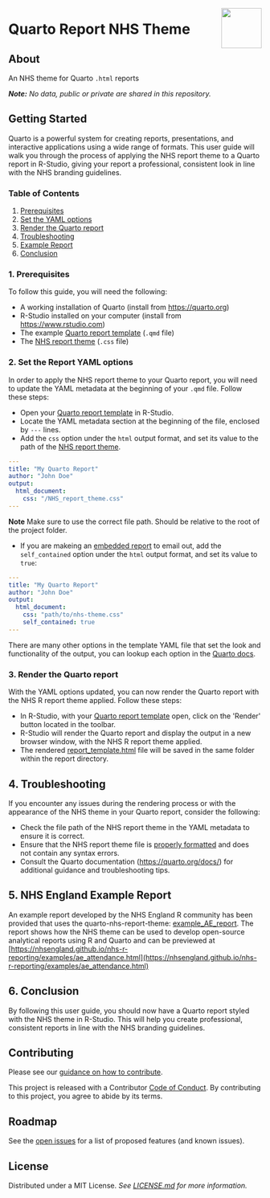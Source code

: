 <a alt="NHS-R Community's logo" href='https://nhsrcommunity.com/'><img src='https://nhs-r-community.github.io/assets/logo/nhsr-logo.png' align="right" height="80" /></a>

# Quarto Report NHS Theme

## About

An NHS theme for Quarto `.html` reports

_**Note:** No data, public or private are shared in this repository._

## Getting Started

Quarto is a powerful system for creating reports, presentations, and interactive applications using a wide range of formats. This user guide will walk you through the process of applying the NHS report theme to a Quarto report in R-Studio, giving your report a professional, consistent look in line with the NHS branding guidelines.

### Table of Contents

1. [Prerequisites](#prerequisites)
2. [Set the YAML options](#yaml-options)
3. [Render the Quarto report](#render-report)
4. [Troubleshooting](#troubleshooting)
5. [Example Report](#example)
6. [Conclusion](#conclusion)

<a name="prerequisites"></a>

### 1. Prerequisites

To follow this guide, you will need the following:

- A working installation of Quarto (install from https://quarto.org)
- R-Studio installed on your computer (install from https://www.rstudio.com)
- The example [Quarto report template](/report_template.qmd) (`.qmd` file)
- The [NHS report theme](/NHS_report_theme.css) (`.css` file)

<a name="yaml-options"></a>

### 2. Set the Report YAML options

In order to apply the NHS report theme to your Quarto report, you will need to update the YAML metadata at the beginning of your `.qmd` file. Follow these steps:

- Open your [Quarto report template](/report_template.qmd) in R-Studio.
- Locate the YAML metadata section at the beginning of the file, enclosed by `---` lines.
- Add the `css` option under the `html` output format, and set its value to the path of the [NHS report theme](/NHS_report_theme.css).

```yaml
---
title: "My Quarto Report"
author: "John Doe"
output:
  html_document:
    css: "/NHS_report_theme.css"
---
```

**Note** Make sure to use the correct file path. Should be relative to the root of the project folder.

- If you are makeing an [embedded report](https://quarto.org/docs/output-formats/html-publishing.html#standalone-html) to email out, add the `self_contained` option under the `html` output format, and set its value to `true`:

```yaml
---
title: "My Quarto Report"
author: "John Doe"
output:
  html_document:
    css: "path/to/nhs-theme.css"
    self_contained: true
---
```

There are many other options in the template YAML file that set the look and functionality of the output, you can lookup each option in the [Quarto docs](https://quarto.org/docs/output-formats/html-basics.html).

<a name="render-report"></a>

### 3. Render the Quarto report

With the YAML options updated, you can now render the Quarto report with the NHS R report theme applied. Follow these steps:

- In R-Studio, with your [Quarto report template](/report_template.qmd) open, click on the 'Render' button located in the toolbar.
- R-Studio will render the Quarto report and display the output in a new browser window, with the NHS R report theme applied.
- The rendered [report_template.html](/report_template.html) file will be saved in the same folder within the report directory.

<a name="troubleshooting"></a>
## 4. Troubleshooting

If you encounter any issues during the rendering process or with the appearance of the NHS theme in your Quarto report, consider the following:

- Check the file path of the NHS report theme in the YAML metadata to ensure it is correct.
- Ensure that the NHS report theme file is [properly formatted](https://quarto.org/docs/output-formats/html-themes.html#theme-options) and does not contain any syntax errors.
- Consult the Quarto documentation (https://quarto.org/docs/) for additional guidance and troubleshooting tips.

<a name="example"></a>
## 5. NHS England Example Report
An example report developed by the NHS England R community has been provided that uses the quarto-nhs-report-theme: [example_AE_report](/example_AE_report.qmd). The report shows how the NHS theme can be used to develop open-source analytical reports using R and Quarto and can be previewed at [https://nhsengland.github.io/nhs-r-reporting/examples/ae_attendance.html](https://nhsengland.github.io/nhs-r-reporting/examples/ae_attendance.html)

<a name="conclusion"></a>
## 6. Conclusion

By following this user guide, you should now have a Quarto report styled with the NHS theme in R-Studio. This will help you create professional, consistent reports in line with the NHS branding guidelines.

## Contributing

Please see our [guidance on how to contribute](./CONTRIBUTING.md).

This project is released with a Contributor [Code of Conduct](./CODE_OF_CONDUCT.md). By contributing to this project, you agree to abide by its terms.

## Roadmap

See the [open issues](https://github.com/nhs-r-community/quarto-nhs-theme/issues) for a list of proposed features (and known issues).

## License

Distributed under a MIT License. _See [LICENSE.md](/LICENSE) for more information._
